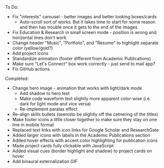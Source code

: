 To Do:
- Fix "interests" carousel - better images and better looking boxes/cards
    - Auto-scroll sort of works. But it takes time to start for some reason and then has trouble once it gets to the end of the images.
- Fix Education & Research in small screen mode - position is wrong and horizontal lines don't work
- Change header "Music", "Portfolio", and "Resume" to highlight separate color (yellow/gold?)
- Add project icons
- Standardize animation (footer different from Academic Publications)
- Make sure "Let's Connect" box work correctly - just send to mail app?
- Fix GitHub actions

Completed:
- Change hero image - animation that works with light/dark mode
    - Add shadow to hero text
    - Make code waveform text slightly more apparent color-wise (i.e. dark for light mode and vice versa)
    - Re-implement paralax effect
- Re-align skills bullets (seemsto be slightly off the cetnering of the titles)
- Make footer icons a little closer together to make sure they stay on one line in mobile format
- Replaced text links with icon links for Google Scholar and ResearchGate
- Added larger icons with labels in the Academic Publications section
- Added hover effects with accent color highlighting for publication icons
- Made project cards fully clickable with JavaScript
- Added visual cues (border highlight and shadow) to project cards on hover
- Add binaural externalization GIF


